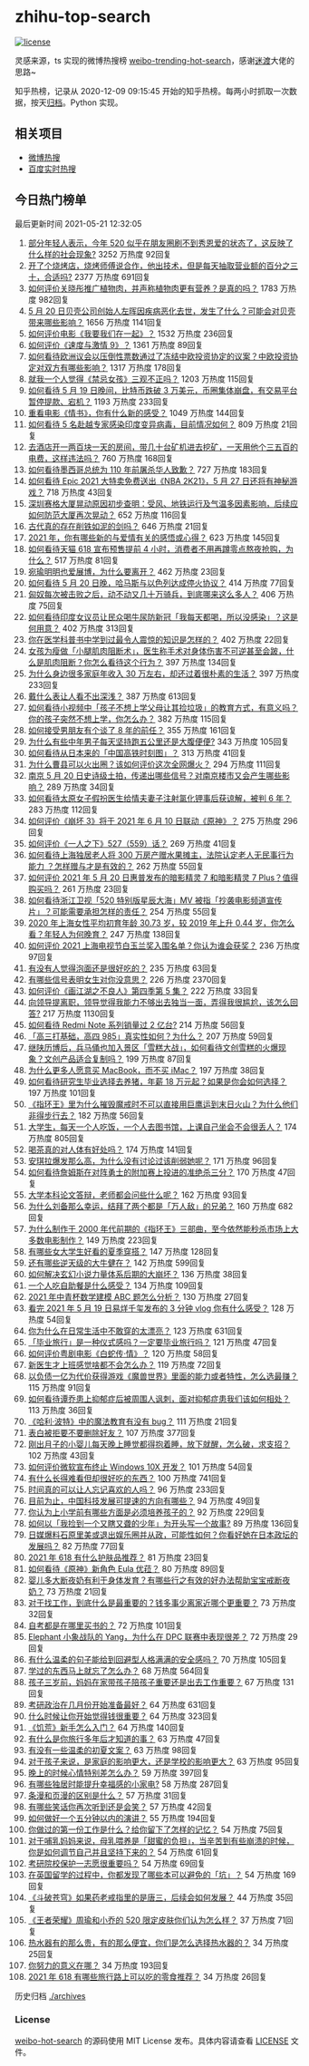 # zhihu-top-search

[![license](https://img.shields.io/github/license/Arrackisarookie/zhihu-top-search)](https://github.com/Arrackisarookie/zhihu-top-search/blob/master/LICENSE)

灵感来源，ts 实现的微博热搜榜 [weibo-trending-hot-search](https://github.com/justjavac/weibo-trending-hot-search)，感谢[迷渡](https://github.com/justjavac)大佬的思路~

知乎热榜，记录从 2020-12-09 09:15:45 开始的知乎热榜。每两小时抓取一次数据，按天[归档](./archives)。Python 实现。

## 相关项目
+ [微博热搜](https://github.com/Arrackisarookie/weibo-hot-search)
+ [百度实时热搜](https://github.com/Arrackisarookie/baidu-hot-search)

## 今日热门榜单

<!-- Rank Begin -->

最后更新时间 2021-05-21 12:32:05

1. [部分年轻人表示，今年 520 似乎在朋友圈刷不到秀恩爱的状态了，这反映了什么样的社会现象?](https://www.zhihu.com/question/460423038) 3252 万热度 92回复
1. [开了个烧烤店，烧烤师傅说合作，他出技术，但是每天抽取营业额的百分之三十，合适吗?](https://www.zhihu.com/question/456743652) 2377 万热度 691回复
1. [如何评价关晓彤推广植物肉，并声称植物肉更有营养？是真的吗？](https://www.zhihu.com/question/460278107) 1783 万热度 982回复
1. [5 月 20 日贝壳公司创始人左晖因疾病恶化去世，发生了什么？可能会对贝壳带来哪些影响？](https://www.zhihu.com/question/460483613) 1656 万热度 1141回复
1. [如何评价电影《我要我们在一起》？](https://www.zhihu.com/question/339320960) 1532 万热度 236回复
1. [如何评价《速度与激情 9》？](https://www.zhihu.com/question/458656265) 1361 万热度 89回复
1. [如何看待欧洲议会以压倒性票数通过了冻结中欧投资协定的议案？中欧投资协定对双方有哪些影响？](https://www.zhihu.com/question/460600369) 1317 万热度 178回复
1. [就我一个人觉得《禁忌女孩》三观不正吗？](https://www.zhihu.com/question/459426098) 1203 万热度 115回复
1. [如何看待 5 月 19 日晚间，比特币跌破 3 万美元，币圈集体崩盘，有交易平台暂停提款、宕机？](https://www.zhihu.com/question/460373052) 1193 万热度 233回复
1. [重看电影《情书》，你有什么新的感受？](https://www.zhihu.com/question/458859724) 1049 万热度 144回复
1. [如何看待 5 名赴越专家感染印度变异病毒，目前情况如何？](https://www.zhihu.com/question/460154947) 809 万热度 21回复
1. [去酒店开一两百块一天的房间，带几十台矿机进去挖矿，一天用他个三五百的电费，这样违法吗？](https://www.zhihu.com/question/460015320) 760 万热度 168回复
1. [如何看待墨西哥总统为 110 年前屠杀华人致歉？](https://www.zhihu.com/question/460080688) 727 万热度 183回复
1. [如何看待 Epic 2021 大特卖免费送出《NBA 2K21》，5 月 27 日还将有神秘游戏？](https://www.zhihu.com/question/460549824) 718 万热度 43回复
1. [深圳赛格大厦晃动原因初步查明：受风、地铁运行及气温多因素影响，后续应如何防范大厦再次晃动？](https://www.zhihu.com/question/460333803) 652 万热度 116回复
1. [古代真的存在削铁如泥的剑吗？](https://www.zhihu.com/question/458810287) 646 万热度 21回复
1. [2021 年，你有哪些新的与爱情有关的感悟或心得？](https://www.zhihu.com/question/459046990) 623 万热度 145回复
1. [如何看待天猫 618 宣布预售提前 4 小时，消费者不用再蹲零点熬夜抢购，为什么？](https://www.zhihu.com/question/460462395) 517 万热度 81回复
1. [宛瑜明明也爱展博，为什么要离开？](https://www.zhihu.com/question/443423809) 462 万热度 23回复
1. [如何看待 5 月 20 日晚，哈马斯与以色列达成停火协议？](https://www.zhihu.com/question/460585854) 414 万热度 77回复
1. [匈奴每次被击败之后，动不动又几十万骑兵，到底哪来这么多人？](https://www.zhihu.com/question/459734790) 406 万热度 75回复
1. [如何看待印度女议员让民众喝牛尿防新冠「我每天都喝，所以没感染」？这是何用意？](https://www.zhihu.com/question/460070125) 402 万热度 313回复
1. [你在医学科普书中学到过最令人震惊的知识是怎样的？](https://www.zhihu.com/question/456001336) 402 万热度 22回复
1. [女孩为瘦做「小腿肌肉阻断术」，医生称手术对身体伤害不可逆甚至会跛，什么是肌肉阻断？你怎么看待这个行为？](https://www.zhihu.com/question/460433831) 397 万热度 134回复
1. [为什么身边很多家庭年收入 30 万左右，却还过着很朴素的生活？](https://www.zhihu.com/question/307170588) 397 万热度 233回复
1. [戴什么表让人看不出深浅？](https://www.zhihu.com/question/447868724) 387 万热度 613回复
1. [如何看待小视频中「孩子不想上学父母让其捡垃圾」的教育方式，有意义吗？你的孩子突然不想上学，你怎么办？](https://www.zhihu.com/question/460046826) 382 万热度 115回复
1. [如何接受男朋友有个谈了 8 年的前任？](https://www.zhihu.com/question/458142301) 355 万热度 161回复
1. [为什么有些中年男子每天坚持跑五公里还是大腹便便?](https://www.zhihu.com/question/457131875) 343 万热度 105回复
1. [如何看待从日本来的「中国高铁时刻图」？](https://www.zhihu.com/question/460449331) 313 万热度 41回复
1. [为什么曹县可以火出圈？该如何评价这次全网爆火？](https://www.zhihu.com/question/460351832) 294 万热度 111回复
1. [南京 5 月 20 日史诗级土拍，传递出哪些信号？对南京楼市又会产生哪些影响？](https://www.zhihu.com/question/460320921) 289 万热度 34回复
1. [如何看待太原女子假扮医生给情夫妻子注射氯化钾事后获谅解，被判 6 年？](https://www.zhihu.com/question/460225330) 283 万热度 112回复
1. [如何评价《崩坏 3》将于 2021 年 6 月 10 日联动《原神》？](https://www.zhihu.com/question/460518071) 275 万热度 296回复
1. [如何评价《一人之下》527（559）话？](https://www.zhihu.com/question/460536953) 269 万热度 41回复
1. [如何看待上海独居老人将 300 万房产赠水果摊主，法院认定老人无民事行为能力 ？怎样赠与才是有效的？](https://www.zhihu.com/question/460310210) 262 万热度 55回复
1. [如何评价 2021 年 5 月 20 日惠普发布的暗影精灵 7 和暗影精灵 7 Plus？值得购买吗？](https://www.zhihu.com/question/460530846) 261 万热度 23回复
1. [如何看待浙江卫视「520 特别版星辰大海」MV 被指「抄袭电影频道宣传片」？可能需要承担怎样的责任？](https://www.zhihu.com/question/460466033) 254 万热度 55回复
1. [2020 年上海女性平均初育年龄 30.73 岁，较 2019 年上升 0.44 岁，你怎么看？年轻人为何晚育？](https://www.zhihu.com/question/460137446) 247 万热度 138回复
1. [如何评价 2021 上海电视节白玉兰奖入围名单？你认为谁会获奖？](https://www.zhihu.com/question/460591046) 236 万热度 97回复
1. [有没有人觉得泡面还是很好吃的？](https://www.zhihu.com/question/456731897) 235 万热度 63回复
1. [有哪些信号表明女生对你没意思？](https://www.zhihu.com/question/321452698) 226 万热度 2370回复
1. [如何评价《画江湖之不良人》第四季第 5 集？](https://www.zhihu.com/question/460308083) 222 万热度 33回复
1. [向领导提离职，领导觉得我能力不够出去独当一面，弄得我很尴尬，该怎么回答?](https://www.zhihu.com/question/452663695) 217 万热度 1130回复
1. [如何看待 Redmi Note 系列销量过 2 亿台?](https://www.zhihu.com/question/460424609) 214 万热度 56回复
1. [「高三打基础，高四 985」真实性如何？为什么？](https://www.zhihu.com/question/460156200) 207 万热度 59回复
1. [继陕历博后，兵马俑也加入景区「雪糕大战」，如何看待文创雪糕的火爆现象？文创产品适合复制吗？](https://www.zhihu.com/question/460296119) 199 万热度 87回复
1. [为什么更多人愿意买 MacBook，而不买 iMac？](https://www.zhihu.com/question/285261815) 197 万热度 38回复
1. [如何看待研究生毕业选择去养猪，年薪 18 万元起？如果是你会如何选择？](https://www.zhihu.com/question/460279521) 197 万热度 101回复
1. [《指环王》里为什么摧毁魔戒时不可以直接用巨鹰运到末日火山？为什么他们非得步行去？](https://www.zhihu.com/question/55276529) 182 万热度 56回复
1. [大学生，每天一个人吃饭，一个人去图书馆，上课自己坐会不会很丢人？](https://www.zhihu.com/question/456048288) 174 万热度 805回复
1. [喝茶真的对人体有好处吗？](https://www.zhihu.com/question/450322435) 174 万热度 141回复
1. [安琪拉爆发那么高，为什么没有讨论过该削弱她呢？](https://www.zhihu.com/question/459387462) 171 万热度 96回复
1. [如何看待詹姆斯在对阵勇士的附加赛上投进的准绝杀三分？](https://www.zhihu.com/question/460456140) 170 万热度 47回复
1. [大学本科论文答辩，老师都会问些什么呢？](https://www.zhihu.com/question/321117978) 162 万热度 93回复
1. [为什么刘备那么幸运，结拜了两个都是「万人敌」的兄弟？](https://www.zhihu.com/question/266240810) 160 万热度 682回复
1. [为什么制作于 2000 年代前期的《指环王》三部曲，至今依然能秒杀市场上大多数电影制作？](https://www.zhihu.com/question/36509150) 149 万热度 223回复
1. [有哪些女大学生好看的夏季穿搭？](https://www.zhihu.com/question/316762010) 147 万热度 128回复
1. [还有哪些逆天级的大牛健在？](https://www.zhihu.com/question/266501770) 142 万热度 599回复
1. [如何解决玄幻小说力量体系后期的大崩坏？](https://www.zhihu.com/question/373347616) 136 万热度 38回复
1. [一个人吃自助餐是什么感受？](https://www.zhihu.com/question/413006960) 134 万热度 109回复
1. [2021 年中青杯数学建模 ABC 题怎么分析？](https://www.zhihu.com/question/460316583) 130 万热度 27回复
1. [看完 2021 年 5 月 19 日易烊千玺发布的 3 分钟 vlog 你有什么感受？](https://www.zhihu.com/question/460398025) 128 万热度 54回复
1. [你为什么在日常生活中不敢穿的太漂亮？](https://www.zhihu.com/question/31434644) 123 万热度 631回复
1. [「毕业旅行」是一种仪式感吗？一定要毕业旅行吗？](https://www.zhihu.com/question/458907780) 121 万热度 47回复
1. [如何评价粤剧电影《白蛇传·情》？](https://www.zhihu.com/question/362956135) 120 万热度 58回复
1. [新医生才上班感觉啥都不会怎么办？](https://www.zhihu.com/question/455297859) 119 万热度 72回复
1. [以负债一亿为代价获得游戏《魔兽世界》里面的能力或者特性，怎么选最赚？](https://www.zhihu.com/question/459961100) 115 万热度 91回复
1. [如何看待谭乔患上抑郁症后被周围人讽刺，面对抑郁症患我们该如何相处？](https://www.zhihu.com/question/460156746) 113 万热度 36回复
1. [《哈利·波特》中的魔法教育有没有 bug？](https://www.zhihu.com/question/459857558) 111 万热度 21回复
1. [表白被拒要不要删除好友？](https://www.zhihu.com/question/455232446) 107 万热度 377回复
1. [刚出月子的小婴儿每天晚上睡觉都得抱着睡，放下就醒，怎么破，求支招？](https://www.zhihu.com/question/297105628) 102 万热度 43回复
1. [如何评价微软宣布终止 Windows 10X 开发？](https://www.zhihu.com/question/460253008) 101 万热度 54回复
1. [有什么长得难看但却很好吃的东西？](https://www.zhihu.com/question/37551688) 100 万热度 741回复
1. [时间真的可以让人忘记喜欢的人吗？](https://www.zhihu.com/question/459470996) 96 万热度 233回复
1. [目前为止，中国科技发展可提速的方向有哪些？](https://www.zhihu.com/question/459891581) 94 万热度 49回复
1. [你认为上小学前有哪些方面是必须培养孩子的？](https://www.zhihu.com/question/431567052) 92 万热度 229回复
1. [如何以「我捡到一个又瞎又聋的少年」为开头写一个故事?](https://www.zhihu.com/question/439836619) 89 万热度 136回复
1. [日媒爆料石原里美或退出娱乐圈并从政，可能性如何？你看好她在日本政坛的发展吗？](https://www.zhihu.com/question/460302496) 82 万热度 77回复
1. [2021 年 618 有什么护肤品推荐？](https://www.zhihu.com/question/459361438) 81 万热度 23回复
1. [如何看待《原神》新角色 Eula 优菈？](https://www.zhihu.com/question/449750919) 80 万热度 89回复
1. [婴儿多大断夜奶有利于身体发育？有哪些行之有效的好办法帮助宝宝戒断夜奶？](https://www.zhihu.com/question/458651405) 73 万热度 21回复
1. [对于找工作，到底什么是最重要的？钱多事少离家近哪个更重要？](https://www.zhihu.com/question/460301889) 73 万热度 32回复
1. [自考都是在哪里买书的？](https://www.zhihu.com/question/315964311) 72 万热度 101回复
1. [Elephant 小象战队的 Yang，为什么在 DPC 联赛中表现很差？](https://www.zhihu.com/question/460107074) 72 万热度 29回复
1. [有什么温柔的句子能给到回避型人格满满的安全感吗？](https://www.zhihu.com/question/455031931) 70 万热度 105回复
1. [学过的东西马上就忘了怎么办？](https://www.zhihu.com/question/27252044) 68 万热度 564回复
1. [孩子三岁前，妈妈在家带孩子陪孩子重要还是出去工作重要？](https://www.zhihu.com/question/428327797) 67 万热度 131回复
1. [考研政治在几月份开始准备最好？](https://www.zhihu.com/question/323153005) 64 万热度 631回复
1. [什么时候让你开始觉得钱很重要？](https://www.zhihu.com/question/457214026) 64 万热度 323回复
1. [《饥荒》新手怎么入门？](https://www.zhihu.com/question/53324225) 64 万热度 140回复
1. [有什么是你旅行多年后才知道的事？](https://www.zhihu.com/question/451751074) 63 万热度 47回复
1. [有没有一些温柔的初夏文案？](https://www.zhihu.com/question/455738899) 63 万热度 98回复
1. [对于孩子来说，是家庭的影响更大，还是学校的影响更大？](https://www.zhihu.com/question/460299231) 63 万热度 95回复
1. [晚上的时候心情特别差怎么办？](https://www.zhihu.com/question/456731708) 59 万热度 397回复
1. [有哪些独居时能提升幸福感的小家电?](https://www.zhihu.com/question/333019744) 58 万热度 287回复
1. [条漫和页漫的区别是什么？](https://www.zhihu.com/question/68118338) 57 万热度 31回复
1. [有哪些笑话你再次听到还是会笑？](https://www.zhihu.com/question/459869379) 57 万热度 42回复
1. [如何做好一个五分钟以内的演讲？](https://www.zhihu.com/question/26586726) 55 万热度 194回复
1. [你做过的第一份工作是什么？给你留下了怎样的记忆？](https://www.zhihu.com/question/459376413) 54 万热度 75回复
1. [对于哺乳妈妈来说，母乳喂养是「甜蜜的负担」，当辛苦到有些崩溃的时候，你是如何调节自己并且坚持下来的？](https://www.zhihu.com/question/453446430) 54 万热度 61回复
1. [考研院校保护一志愿很重要吗？](https://www.zhihu.com/question/455689422) 54 万热度 69回复
1. [在英国留学的过程中，你都发现了哪些本可以避免的「坑」？](https://www.zhihu.com/question/360353175) 54 万热度 169回复
1. [《斗破苍穹》如果药老戒指里的是唐三，后续会如何发展？](https://www.zhihu.com/question/453956447) 44 万热度 35回复
1. [《王者荣耀》周瑜和小乔的 520 限定皮肤你们认为怎么样？](https://www.zhihu.com/question/459898517) 37 万热度 71回复
1. [热水器有的那么贵，有的那么便宜，你们是怎么选择热水器的？](https://www.zhihu.com/question/387991423) 34 万热度 25回复
1. [你努力的意义在哪？](https://www.zhihu.com/question/459780661) 34 万热度 193回复
1. [2021 年 618 有哪些旅行路上可以吃的零食推荐？](https://www.zhihu.com/question/459053335) 34 万热度 26回复
<!-- Rank End -->

历史归档 [./archives](./archives)

### License

[weibo-hot-search](https://github.com/Arrackisarookie/zhihu-top-search) 的源码使用 MIT License 发布。具体内容请查看 [LICENSE](./LICENSE) 文件。
